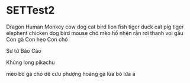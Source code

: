 # SETTest2
Dragon
Human
Monkey
cow
dog
cat
bird
lion
fish
tiger
duck
cat
pig
tiger
elephent
chicken
dog
bird
mouse
chó
mèo 
hổ
nhện
rắn
rơi
thanh
voi
gấu
Con gà
Con heo
Con chó

Sư tử
Báo
Cáo

Khủng long 
pikachu

mèo
bò 
gà
chó
dê
cừu
phượng hoàng
gà lửa
bò lửa
a
